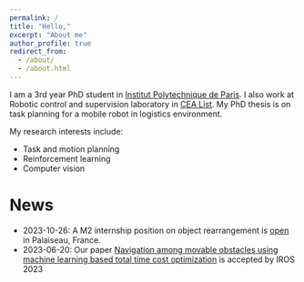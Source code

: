 ```yaml
---
permalink: /
title: "Hello,"
excerpt: "About me"
author_profile: true
redirect_from: 
  - /about/
  - /about.html
---
```



I am a 3rd year PhD student in [Institut Polytechnique de Paris](https://www.ip-paris.fr/). I also work at Robotic control and supervision laboratory in [CEA List](https://list.cea.fr/fr/). My PhD thesis is on task planning for a mobile robot in logistics environment. 

My research interests include:
* Task and motion planning
* Reinforcement learning
* Computer vision


News
======
* 2023-10-26: A M2 internship position on object rearrangement is [open](files/internship_M2_rearrange.pdf) in Palaiseau, France.
* 2023-06-20: Our paper [Navigation among movable obstacles using machine learning based total time cost optimization](https://kai-zhang-er.github.io/namo-time-cost/ "Project website") is accepted by IROS 2023